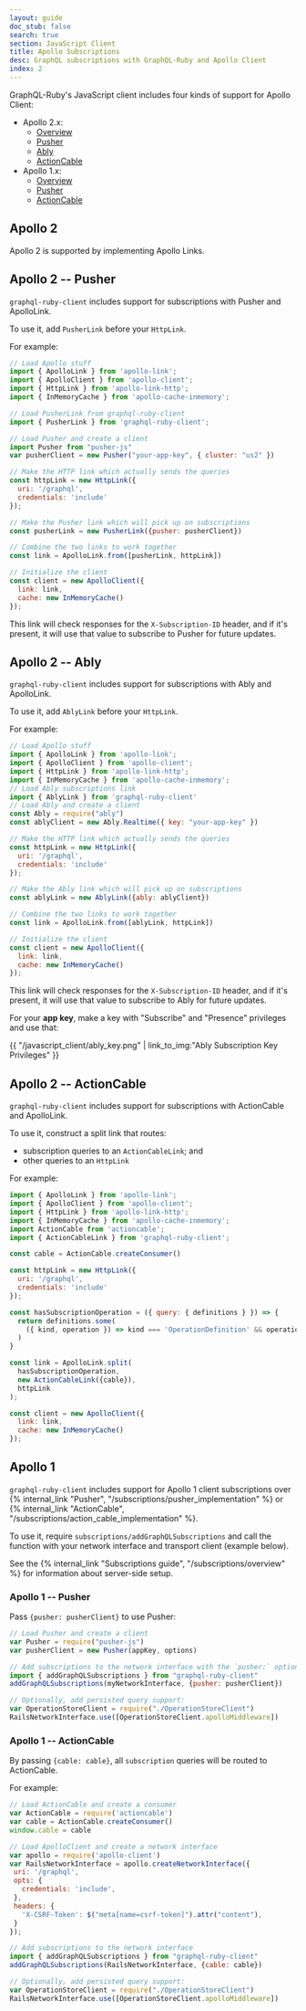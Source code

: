 ```yaml
---
layout: guide
doc_stub: false
search: true
section: JavaScript Client
title: Apollo Subscriptions
desc: GraphQL subscriptions with GraphQL-Ruby and Apollo Client
index: 2
---
```


GraphQL-Ruby's JavaScript client includes four kinds of support for Apollo Client:

- Apollo 2.x:
  - [Overview](#apollo-2)
  - [Pusher](#apollo-2--pusher)
  - [Ably](#apollo-2--ably)
  - [ActionCable](#apollo-2--actioncable)
- Apollo 1.x:
  - [Overview](#apollo-1)
  - [Pusher](#apollo-1--pusher)
  - [ActionCable](#apollo-1--actioncable)

## Apollo 2

Apollo 2 is supported by implementing Apollo Links.

## Apollo 2 -- Pusher

`graphql-ruby-client` includes support for subscriptions with Pusher and ApolloLink.

To use it, add `PusherLink` before your `HttpLink`.

For example:

```js
// Load Apollo stuff
import { ApolloLink } from 'apollo-link';
import { ApolloClient } from 'apollo-client';
import { HttpLink } from 'apollo-link-http';
import { InMemoryCache } from 'apollo-cache-inmemory';

// Load PusherLink from graphql-ruby-client
import { PusherLink } from 'graphql-ruby-client';

// Load Pusher and create a client
import Pusher from "pusher-js"
var pusherClient = new Pusher("your-app-key", { cluster: "us2" })

// Make the HTTP link which actually sends the queries
const httpLink = new HttpLink({
  uri: '/graphql',
  credentials: 'include'
});

// Make the Pusher link which will pick up on subscriptions
const pusherLink = new PusherLink({pusher: pusherClient})

// Combine the two links to work together
const link = ApolloLink.from([pusherLink, httpLink])

// Initialize the client
const client = new ApolloClient({
  link: link,
  cache: new InMemoryCache()
});
```

This link will check responses for the `X-Subscription-ID` header, and if it's present, it will use that value to subscribe to Pusher for future updates.

## Apollo 2 -- Ably

`graphql-ruby-client` includes support for subscriptions with Ably and ApolloLink.

To use it, add `AblyLink` before your `HttpLink`.

For example:

```js
// Load Apollo stuff
import { ApolloLink } from 'apollo-link';
import { ApolloClient } from 'apollo-client';
import { HttpLink } from 'apollo-link-http';
import { InMemoryCache } from 'apollo-cache-inmemory';
// Load Ably subscriptions link
import { AblyLink } from 'graphql-ruby-client'
// Load Ably and create a client
const Ably = require("ably")
const ablyClient = new Ably.Realtime({ key: "your-app-key" })

// Make the HTTP link which actually sends the queries
const httpLink = new HttpLink({
  uri: '/graphql',
  credentials: 'include'
});

// Make the Ably link which will pick up on subscriptions
const ablyLink = new AblyLink({ably: ablyClient})

// Combine the two links to work together
const link = ApolloLink.from([ablyLink, httpLink])

// Initialize the client
const client = new ApolloClient({
  link: link,
  cache: new InMemoryCache()
});
```

This link will check responses for the `X-Subscription-ID` header, and if it's present, it will use that value to subscribe to Ably for future updates.

For your __app key__, make a key with "Subscribe" and "Presence" privileges and use that:

{{ "/javascript_client/ably_key.png" | link_to_img:"Ably Subscription Key Privileges" }}

## Apollo 2 -- ActionCable

`graphql-ruby-client` includes support for subscriptions with ActionCable and ApolloLink.

To use it, construct a split link that routes:

- subscription queries to an `ActionCableLink`; and
- other queries to an `HttpLink`

For example:

```js
import { ApolloLink } from 'apollo-link';
import { ApolloClient } from 'apollo-client';
import { HttpLink } from 'apollo-link-http';
import { InMemoryCache } from 'apollo-cache-inmemory';
import ActionCable from 'actioncable';
import { ActionCableLink } from 'graphql-ruby-client';

const cable = ActionCable.createConsumer()

const httpLink = new HttpLink({
  uri: '/graphql',
  credentials: 'include'
});

const hasSubscriptionOperation = ({ query: { definitions } }) => {
  return definitions.some(
    ({ kind, operation }) => kind === 'OperationDefinition' && operation === 'subscription'
  )
}

const link = ApolloLink.split(
  hasSubscriptionOperation,
  new ActionCableLink({cable}),
  httpLink
);

const client = new ApolloClient({
  link: link,
  cache: new InMemoryCache()
});
```

## Apollo 1

`graphql-ruby-client` includes support for Apollo 1 client subscriptions over {% internal_link "Pusher", "/subscriptions/pusher_implementation" %} or {% internal_link "ActionCable", "/subscriptions/action_cable_implementation" %}.

To use it, require `subscriptions/addGraphQLSubscriptions` and call the function with your network interface and transport client (example below).

See the {% internal_link "Subscriptions guide", "/subscriptions/overview" %} for information about server-side setup.

### Apollo 1 -- Pusher

Pass `{pusher: pusherClient}` to use Pusher:

```js
// Load Pusher and create a client
var Pusher = require("pusher-js")
var pusherClient = new Pusher(appKey, options)

// Add subscriptions to the network interface with the `pusher:` options
import { addGraphQLSubscriptions } from "graphql-ruby-client"
addGraphQLSubscriptions(myNetworkInterface, {pusher: pusherClient})

// Optionally, add persisted query support:
var OperationStoreClient = require("./OperationStoreClient")
RailsNetworkInterface.use([OperationStoreClient.apolloMiddleware])
```

### Apollo 1 -- ActionCable

By passing `{cable: cable}`, all `subscription` queries will be routed to ActionCable.

For example:

```js
// Load ActionCable and create a consumer
var ActionCable = require('actioncable')
var cable = ActionCable.createConsumer()
window.cable = cable

// Load ApolloClient and create a network interface
var apollo = require('apollo-client')
var RailsNetworkInterface = apollo.createNetworkInterface({
 uri: '/graphql',
 opts: {
   credentials: 'include',
 },
 headers: {
   'X-CSRF-Token': $("meta[name=csrf-token]").attr("content"),
 }
});

// Add subscriptions to the network interface
import { addGraphQLSubscriptions } from "graphql-ruby-client"
addGraphQLSubscriptions(RailsNetworkInterface, {cable: cable})

// Optionally, add persisted query support:
var OperationStoreClient = require("./OperationStoreClient")
RailsNetworkInterface.use([OperationStoreClient.apolloMiddleware])
```
